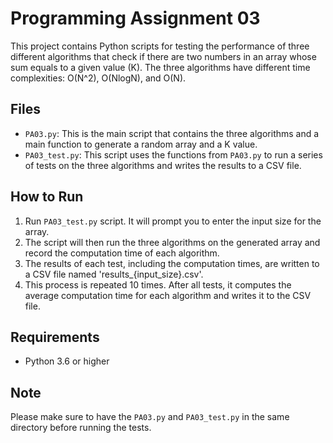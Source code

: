 # Programming Assignment 03

This project contains Python scripts for testing the performance of three different algorithms that check if there are two numbers in an array whose sum equals to a given value (K). The three algorithms have different time complexities: O(N^2), O(NlogN), and O(N).

## Files

- `PA03.py`: This is the main script that contains the three algorithms and a main function to generate a random array and a K value.
- `PA03_test.py`: This script uses the functions from `PA03.py` to run a series of tests on the three algorithms and writes the results to a CSV file.

## How to Run

1. Run `PA03_test.py` script. It will prompt you to enter the input size for the array.
2. The script will then run the three algorithms on the generated array and record the computation time of each algorithm.
3. The results of each test, including the computation times, are written to a CSV file named 'results_{input_size}.csv'.
4. This process is repeated 10 times. After all tests, it computes the average computation time for each algorithm and writes it to the CSV file.

## Requirements

- Python 3.6 or higher

## Note

Please make sure to have the `PA03.py` and `PA03_test.py` in the same directory before running the tests.